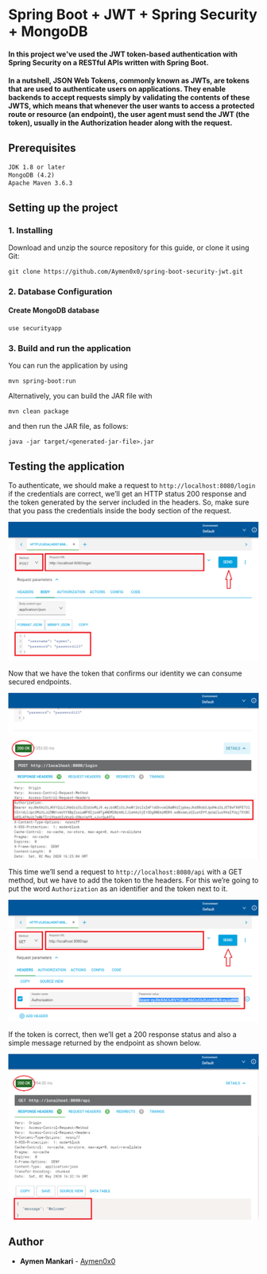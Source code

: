 # Spring Boot + JWT + Spring Security + MongoDB
#### In this project we've used the JWT token-based authentication with Spring Security on a RESTful APIs written with Spring Boot.
#### In a nutshell, JSON Web Tokens, commonly known as JWTs, are tokens that are used to authenticate users on applications. They enable backends to accept requests simply by validating the contents of these JWTS, which means that whenever the user wants to access a protected route or resource (an endpoint), the user agent must send the JWT (the token), usually in the Authorization header along with the request.
## Prerequisites
```
JDK 1.8 or later
MongoDB (4.2)
Apache Maven 3.6.3
```
## Setting up the project
### 1. Installing
Download and unzip the source repository for this guide, or clone it using Git:
```
git clone https://github.com/Aymen0x0/spring-boot-security-jwt.git
```
 ### 2. Database Configuration
 #### Create MongoDB database
 ```
 use securityapp
 ```
### 3. Build and run the application
You can run the application by using 
```
mvn spring-boot:run
```
Alternatively, you can build the JAR file with
```
mvn clean package
``` 
and then run the JAR file, as follows:
```
java -jar target/<generated-jar-file>.jar
```
## Testing the application
To authenticate, we should make a request to ```http://localhost:8080/login``` if the credentials are correct, we’ll get an HTTP status 200 response and the token generated by the server included in the headers.
So, make sure that you pass the credentials inside the body section of the request.

![](images/arc1.png)

Now that we have the token that confirms our identity we can consume secured endpoints.

![](images/arc2.png)

This time we’ll send a request to ```http://localhost:8080/api``` with a GET method, but we have to add the token to the headers. For this we’re going to put the word ```Authorization``` as an identifier and the token next to it.

![](images/arc3.png)

If the token is correct, then we’ll get a 200 response status and also a simple message returned by the endpoint as shown below.

![](images/arc4.png)

## Author
* **Aymen Mankari** - [Aymen0x0](https://github.com/Aymen0x0)
